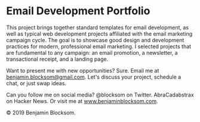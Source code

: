 # Email Development Portfolio

This project brings together standard templates for email development, as well as typical web development projects affiliated with the email marketing campaign cycle. The goal is to showcase good design and development practices for modern, professional email marketing. I selected projects that are fundamental to any campaign: an email promotion, a newsletter, a transactional receipt, and a landing page. 

Want to present me with new opportunities? Sure. Email me at benjamin.blocksom@gmail.com. Let's discuss your project, schedule a chat, or just swap ideas.

Can you follow me on social media? @blocksom on Twitter. AbraCadabstrax on Hacker News. 
Or visit me at www.benjaminblocksom.com.

&copy; 2019 Benjamin Blocksom. 
